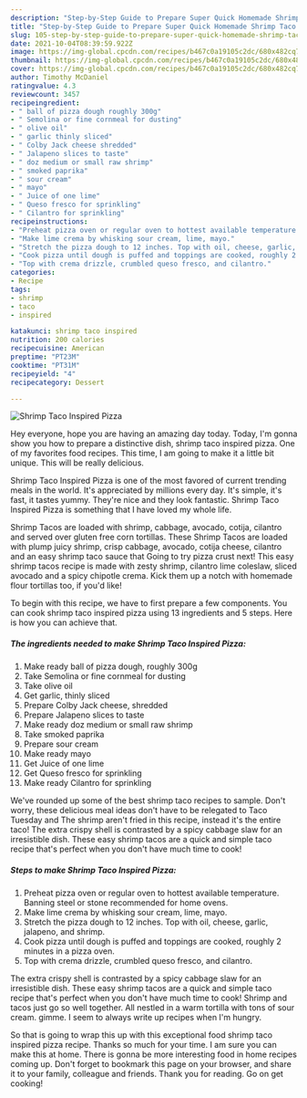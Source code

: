 ```yaml
---
description: "Step-by-Step Guide to Prepare Super Quick Homemade Shrimp Taco Inspired Pizza"
title: "Step-by-Step Guide to Prepare Super Quick Homemade Shrimp Taco Inspired Pizza"
slug: 105-step-by-step-guide-to-prepare-super-quick-homemade-shrimp-taco-inspired-pizza
date: 2021-10-04T08:39:59.922Z
image: https://img-global.cpcdn.com/recipes/b467c0a19105c2dc/680x482cq70/shrimp-taco-inspired-pizza-recipe-main-photo.jpg
thumbnail: https://img-global.cpcdn.com/recipes/b467c0a19105c2dc/680x482cq70/shrimp-taco-inspired-pizza-recipe-main-photo.jpg
cover: https://img-global.cpcdn.com/recipes/b467c0a19105c2dc/680x482cq70/shrimp-taco-inspired-pizza-recipe-main-photo.jpg
author: Timothy McDaniel
ratingvalue: 4.3
reviewcount: 3457
recipeingredient:
- " ball of pizza dough roughly 300g"
- " Semolina or fine cornmeal for dusting"
- " olive oil"
- " garlic thinly sliced"
- " Colby Jack cheese shredded"
- " Jalapeno slices to taste"
- " doz medium or small raw shrimp"
- " smoked paprika"
- " sour cream"
- " mayo"
- " Juice of one lime"
- " Queso fresco for sprinkling"
- " Cilantro for sprinkling"
recipeinstructions:
- "Preheat pizza oven or regular oven to hottest available temperature. Banning steel or stone recommended for home ovens."
- "Make lime crema by whisking sour cream, lime, mayo."
- "Stretch the pizza dough to 12 inches. Top with oil, cheese, garlic, jalapeno, and shrimp."
- "Cook pizza until dough is puffed and toppings are cooked, roughly 2 minutes in a pizza oven."
- "Top with crema drizzle, crumbled queso fresco, and cilantro."
categories:
- Recipe
tags:
- shrimp
- taco
- inspired

katakunci: shrimp taco inspired 
nutrition: 200 calories
recipecuisine: American
preptime: "PT23M"
cooktime: "PT31M"
recipeyield: "4"
recipecategory: Dessert

---
```



![Shrimp Taco Inspired Pizza](https://img-global.cpcdn.com/recipes/b467c0a19105c2dc/680x482cq70/shrimp-taco-inspired-pizza-recipe-main-photo.jpg)

Hey everyone, hope you are having an amazing day today. Today, I'm gonna show you how to prepare a distinctive dish, shrimp taco inspired pizza. One of my favorites food recipes. This time, I am going to make it a little bit unique. This will be really delicious.

Shrimp Taco Inspired Pizza is one of the most favored of current trending meals in the world. It's appreciated by millions every day. It's simple, it's fast, it tastes yummy. They're nice and they look fantastic. Shrimp Taco Inspired Pizza is something that I have loved my whole life.

Shrimp Tacos are loaded with shrimp, cabbage, avocado, cotija, cilantro and served over gluten free corn tortillas. These Shrimp Tacos are loaded with plump juicy shrimp, crisp cabbage, avocado, cotija cheese, cilantro and an easy shrimp taco sauce that Going to try pizza crust next! This easy shrimp tacos recipe is made with zesty shrimp, cilantro lime coleslaw, sliced avocado and a spicy chipotle crema. Kick them up a notch with homemade flour tortillas too, if you&#39;d like!


To begin with this recipe, we have to first prepare a few components. You can cook shrimp taco inspired pizza using 13 ingredients and 5 steps. Here is how you can achieve that.

<!--inarticleads1-->

##### The ingredients needed to make Shrimp Taco Inspired Pizza:

1. Make ready  ball of pizza dough, roughly 300g
1. Take  Semolina or fine cornmeal for dusting
1. Take  olive oil
1. Get  garlic, thinly sliced
1. Prepare  Colby Jack cheese, shredded
1. Prepare  Jalapeno slices to taste
1. Make ready  doz medium or small raw shrimp
1. Take  smoked paprika
1. Prepare  sour cream
1. Make ready  mayo
1. Get  Juice of one lime
1. Get  Queso fresco for sprinkling
1. Make ready  Cilantro for sprinkling


We&#39;ve rounded up some of the best shrimp taco recipes to sample. Don&#39;t worry, these delicious meal ideas don&#39;t have to be relegated to Taco Tuesday and The shrimp aren&#39;t fried in this recipe, instead it&#39;s the entire taco! The extra crispy shell is contrasted by a spicy cabbage slaw for an irresistible dish. These easy shrimp tacos are a quick and simple taco recipe that&#39;s perfect when you don&#39;t have much time to cook! 

<!--inarticleads2-->

##### Steps to make Shrimp Taco Inspired Pizza:

1. Preheat pizza oven or regular oven to hottest available temperature. Banning steel or stone recommended for home ovens.
1. Make lime crema by whisking sour cream, lime, mayo.
1. Stretch the pizza dough to 12 inches. Top with oil, cheese, garlic, jalapeno, and shrimp.
1. Cook pizza until dough is puffed and toppings are cooked, roughly 2 minutes in a pizza oven.
1. Top with crema drizzle, crumbled queso fresco, and cilantro.


The extra crispy shell is contrasted by a spicy cabbage slaw for an irresistible dish. These easy shrimp tacos are a quick and simple taco recipe that&#39;s perfect when you don&#39;t have much time to cook! Shrimp and tacos just go so well together. All nestled in a warm tortilla with tons of sour cream. gimme. I seem to always write up recipes when I&#39;m hungry. 

So that is going to wrap this up with this exceptional food shrimp taco inspired pizza recipe. Thanks so much for your time. I am sure you can make this at home. There is gonna be more interesting food in home recipes coming up. Don't forget to bookmark this page on your browser, and share it to your family, colleague and friends. Thank you for reading. Go on get cooking!
